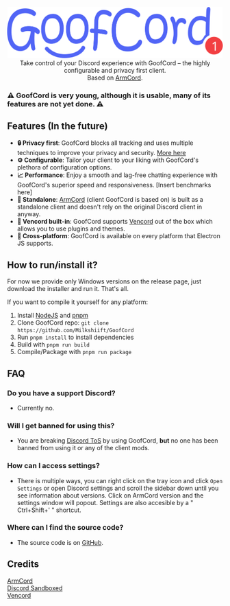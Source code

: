 <div align="center">
<img src="./assets/GoofCord.svg" width="520">
  <br>Take control of your Discord experience with GoofCord – the highly configurable and privacy first client.<br>Based on <a href="https://github.com/ArmCord/ArmCord">ArmCord</a>.
</div>

### :warning: GoofCord is very young, although it is usable, many of its features are not yet done. :warning:

## Features (In the future)
- **:lock: Privacy first**: GoofCord blocks all tracking and uses multiple techniques to improve your privacy and security. [More here](https://github.com/Milkshiift/GoofCord/wiki/Placeholder)
- **:gear: Configurable**: Tailor your client to your liking with GoofCord's plethora of configuration options.
- **:chart_with_upwards_trend: Performance**: Enjoy a smooth and lag-free chatting experience with GoofCord's superior speed and responsiveness. [Insert benchmarks here]
- **:bookmark: Standalone**: [ArmCord](https://github.com/ArmCord/ArmCord) (client GoofCord is based on) is built as a standalone client and doesn't rely on the original Discord client in anyway.
- **:electric_plug: Vencord built-in**: GoofCord supports [Vencord](https://github.com/Vendicated/Vencord) out of the box which allows you to use plugins and themes.
- **:iphone: Cross-platform**: GoofCord is available on every platform that Electron JS supports.

## How to run/install it?

For now we provide only Windows versions on the release page, just download the installer and run it. That's all.

If you want to compile it yourself for any platform:
1. Install [NodeJS](https://nodejs.dev) and [pnpm](https://pnpm.io/installation#using-npm)
2. Clone GoofCord repo: `git clone https://github.com/Milkshiift/GoofCord`    
3. Run `pnpm install` to install dependencies   
4. Build with `pnpm run build`   
5. Compile/Package with `pnpm run package`  

## FAQ
### Do you have a support Discord?
- Currently no.

### Will I get banned for using this?   
- You are breaking [Discord ToS](https://discord.com/terms#software-in-discord%E2%80%99s-services) by using GoofCord, **but** no one has been banned from using it or any of the client mods.

### How can I access settings?
- There is multiple ways, you can right click on the tray icon and click `Open Settings` or open Discord settings and scroll the sidebar down until you see information about versions. Click on ArmCord version and the settings window will popout. Settings are also accesible by a " Ctrl+Shift+' " shortcut.

### Where can I find the source code?
- The source code is on [GitHub](https://github.com/Milkshiift/GoofCord/).

## Credits

[ArmCord](https://github.com/ArmCord/ArmCord)  
[Discord Sandboxed](https://github.com/khlam/discord-sandboxed)  
[Vencord](https://github.com/Vendicated/Vencord)
